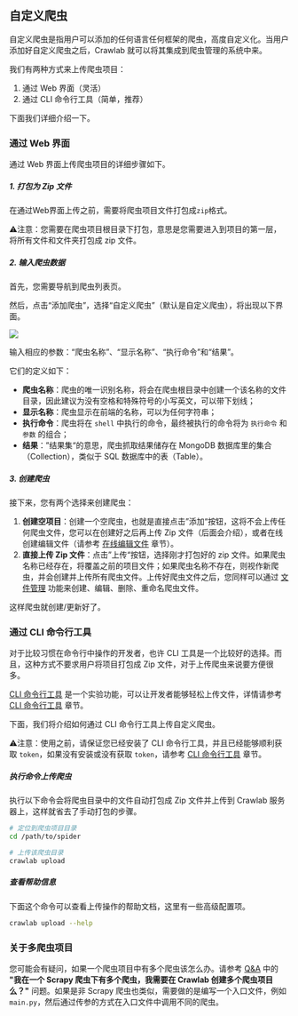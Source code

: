 ## 自定义爬虫

自定义爬虫是指用户可以添加的任何语言任何框架的爬虫，高度自定义化。当用户添加好自定义爬虫之后，Crawlab 就可以将其集成到爬虫管理的系统中来。

我们有两种方式来上传爬虫项目：

1. 通过 Web 界面（灵活）
2. 通过 CLI 命令行工具（简单，推荐）

下面我们详细介绍一下。

### 通过 Web 界面

通过 Web 界面上传爬虫项目的详细步骤如下。

##### 1. 打包为 Zip 文件

在通过Web界面上传之前，需要将爬虫项目文件打包成`zip`格式。

⚠️注意：您需要在爬虫项目根目录下打包，意思是您需要进入到项目的第一层，将所有文件和文件夹打包成 zip 文件。

##### 2. 输入爬虫数据

首先，您需要导航到爬虫列表页。

然后，点击“添加爬虫”，选择“自定义爬虫”（默认是自定义爬虫），将出现以下界面。

![](http://static-docs.crawlab.cn/spider-create-customized.png)

输入相应的参数：“爬虫名称”、“显示名称”、“执行命令”和“结果”。

它们的定义如下：

- **爬虫名称**：爬虫的唯一识别名称，将会在爬虫根目录中创建一个该名称的文件目录，因此建议为没有空格和特殊符号的小写英文，可以带下划线；
- **显示名称**：爬虫显示在前端的名称，可以为任何字符串；
- **执行命令**：爬虫将在 `shell` 中执行的命令，最终被执行的命令将为 `执行命令` 和 `参数` 的组合；
- **结果**：”结果集“的意思，爬虫抓取结果储存在 MongoDB 数据库里的集合（Collection），类似于 SQL 数据库中的表（Table）。

##### 3. 创建爬虫

接下来，您有两个选择来创建爬虫：

1. **创建空项目**：创建一个空爬虫，也就是直接点击”添加“按钮，这将不会上传任何爬虫文件，您可以在创建好之后再上传 Zip 文件（后面会介绍），或者在线创建编辑文件（请参考 [在线编辑文件](FileEdit.md) 章节）。
2. **直接上传 Zip 文件**：点击”上传“按钮，选择刚才打包好的 zip 文件。如果爬虫名称已经存在，将覆盖之前的项目文件；如果爬虫名称不存在，则视作新爬虫，并会创建并上传所有爬虫文件。上传好爬虫文件之后，您同样可以通过 [文件管理](FileEdit.md) 功能来创建、编辑、删除、重命名爬虫文件。

这样爬虫就创建/更新好了。

### 通过 CLI 命令行工具

对于比较习惯在命令行中操作的开发者，也许 CLI 工具是一个比较好的选择。而且，这种方式不要求用户将项目打包成 Zip 文件，对于上传爬虫来说要方便很多。

[CLI 命令行工具](./CLI.md) 是一个实验功能，可以让开发者能够轻松上传文件，详情请参考 [CLI 命令行工具](./CLI.md) 章节。

下面，我们将介绍如何通过 CLI 命令行工具上传自定义爬虫。

⚠️注意：使用之前，请保证您已经安装了 CLI 命令行工具，并且已经能够顺利获取 `token`，如果没有安装或没有获取 `token`，请参考 [CLI 命令行工具](./CLI.md) 章节。

##### 执行命令上传爬虫

执行以下命令会将爬虫目录中的文件自动打包成 Zip 文件并上传到 Crawlab 服务器上，这样就省去了手动打包的步骤。

```bash
# 定位到爬虫项目目录
cd /path/to/spider

# 上传该爬虫目录
crawlab upload
```

##### 查看帮助信息

下面这个命令可以查看上传操作的帮助文档，这里有一些高级配置项。

```bash
crawlab upload --help
```

### 关于多爬虫项目

您可能会有疑问，如果一个爬虫项目中有多个爬虫该怎么办。请参考 [Q&A](../../QA/README.md) 中的 **"我在一个 Scrapy 爬虫下有多个爬虫，我需要在 Crawlab 创建多个爬虫项目么？"** 问题。如果是非 Scrapy 爬虫也类似，需要做的是编写一个入口文件，例如 `main.py`，然后通过传参的方式在入口文件中调用不同的爬虫。
